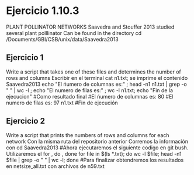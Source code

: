 # Ejercicio 1.10.3
PLANT POLLINATOR NETWORKS
Saavedra and Stouffer 2013 studied several plant polllinator
Can be found in the directory
cd /Documents/GBI/CSB/unix/data/Saavedra2013
## Ejercicio 1 
Write a script that takes one of these files and determines the number of rows and columns
Escribir en el terminal cat n1.txt; se imprime el contenido Saavedra2013 echo "El ńumero de columnas es:" ; head -n1 n1.txt | grep -o " " | wc -l ; echo "El numero de filas es:" ; wc -l n1.txt; echo "Fin de la ejecucion" #Como resultado final #El ńumero de columnas es: 80 #El numero de filas es: 97 n1.txt #Fin de ejecución
## Ejercicio 2
Write a script that prints the numbers of rows and columns for each network
Con la  misma ruta del repositorio anterior Corremos la información con cd Saavedra2013 
#Ahora ejecutaremos el siguiente codigo en git bush.
Utilizaremos el for , do , done for file in $(ls *.txt); do wc -l $file; head -n1 $file | grep -o " " | wc -l; done
#Para finalizar obtendremos los resultados en netsize_all.txt con archivos de n59.txt

